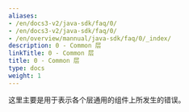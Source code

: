 ```yaml
---
aliases:
- /en/docs3-v2/java-sdk/faq/0/
- /en/docs3-v2/java-sdk/faq/0/
- /en/overview/mannual/java-sdk/faq/0/_index/
description: 0 - Common 层
linkTitle: 0 - Common 层
title: 0 - Common 层
type: docs
weight: 1
---
```







这里主要是用于表示各个层通用的组件上所发生的错误。
